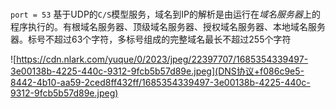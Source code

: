### 

`port = 53` 基于UDP的`C/S`模型服务，域名到IP的解析是由运行在*域名服务器*上的程序执行的。有根域名服务器、顶级域名服务器、授权域名服务器、本地域名服务器。标号不超过63个字符，多标号组成的完整域名最长不超过255个字符

![https://cdn.nlark.com/yuque/0/2023/jpeg/22397707/1685354339497-3e00138b-4225-440c-9312-9fcb5b57d89e.jpeg](DNS协议+f086c9e5-8442-4b10-aa59-2ced8ff432ff/1685354339497-3e00138b-4225-440c-9312-9fcb5b57d89e.jpeg)

